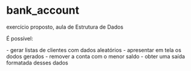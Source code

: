 # bank_account
 <p>exercício proposto, aula de Estrutura de Dados</p>

 É possível:<br />
 <p>   - gerar listas de clientes com dados aleatórios
    - apresentar em tela os dodos gerados
    - remover a conta com o menor saldo
    - obter uma saída formatada desses dados</p>

